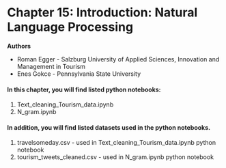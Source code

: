 # Chapter 15: Introduction: Natural Language Processing
**Authors**
* Roman Egger - Salzburg University of Applied Sciences, Innovation and Management in Tourism
* Enes Gokce - Pennsylvania State University

#### In this chapter, you will find listed python notebooks: 
1) Text_cleaning_Tourism_data.ipynb
2) N_gram.ipynb

#### In addition, you will find listed datasets used in the python notebooks.
1) travelsomeday.csv - used in Text_cleaning_Tourism_data.ipynb python notebook
2) tourism_tweets_cleaned.csv - used in N_gram.ipynb python notebook


